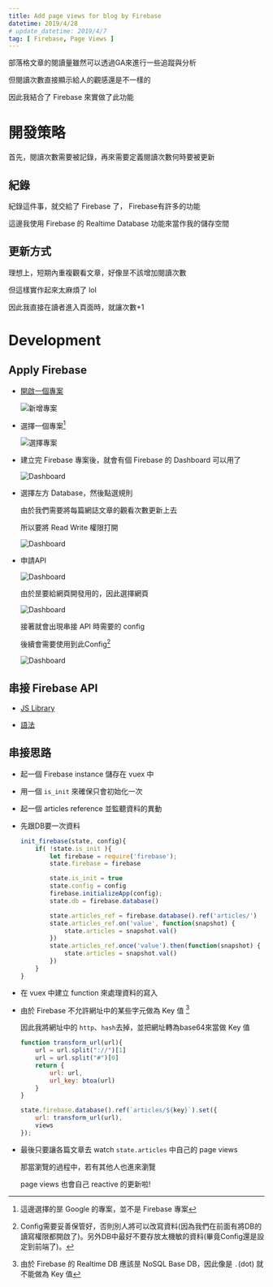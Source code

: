 ```yaml
---
title: Add page views for blog by Firebase
datetime: 2019/4/28
# update_datetime: 2019/4/7
tag: [ Firebase, Page Views ]
---
```


部落格文章的閱讀量雖然可以透過GA來進行一些追蹤與分析

但閱讀次數直接顯示給人的觀感還是不一樣的

因此我結合了 Firebase 來實做了此功能

# 開發策略

首先，閱讀次數需要被記錄，再來需要定義閱讀次數何時要被更新

## 紀錄

紀錄這件事，就交給了 Firebase 了， Firebase有許多的功能

這邊我使用 Firebase 的 Realtime Database 功能來當作我的儲存空間

## 更新方式

理想上，短期內重複觀看文章，好像昰不該增加閱讀次數

但這樣實作起來太麻煩了 lol

因此我直接在讀者進入頁面時，就讓次數+1

# Development

## Apply Firebase

* [開啟一個專案](https://console.firebase.google.com/)

  ![新增專案](/img/firebase/1.png)

* 選擇一個專案[^1]

  ![選擇專案](/img/firebase/2.png)

* 建立完 Firebase 專案後，就會有個 Firebase 的 Dashboard 可以用了

  ![Dashboard](/img/firebase/3.png)

* 選擇左方 Database，然後點選規則

  由於我們需要將每篇網誌文章的觀看次數更新上去

  所以要將 Read Write 權限打開

  ![Dashboard](/img/firebase/4.png)

* 申請API

  ![Dashboard](/img/firebase/5.png)

  由於昰要給網頁開發用的，因此選擇網頁

  ![Dashboard](/img/firebase/6.png)

  接著就會出現串接 API 時需要的 config

  後續會需要使用到此Config[^2]

  ![Dashboard](/img/firebase/7.png)

## 串接 Firebase API

* [JS Library](https://www.npmjs.com/package/firebase)

* [語法](https://firebase.google.com/docs/database/web/read-and-write)

## 串接思路

* 起一個 Firebase instance 儲存在 vuex 中

* 用一個 `is_init` 來確保只會初始化一次

* 起一個 articles reference 並監聽資料的異動

* 先跟DB要一次資料

    ```js
    init_firebase(state, config){
        if( !state.is_init ){
            let firebase = require('firebase');
            state.firebase = firebase

            state.is_init = true
            state.config = config
            firebase.initializeApp(config);
            state.db = firebase.database()    

            state.articles_ref = firebase.database().ref('articles/')
            state.articles_ref.on('value', function(snapshot) {
                state.articles = snapshot.val()
            })
            state.articles_ref.once('value').then(function(snapshot) {
                state.articles = snapshot.val()
            })
        }
    }
    ```
    
* 在 vuex 中建立 function 來處理資料的寫入

* 由於 Firebase 不允許網址中的某些字元做為 Key 值 [^3]

  因此我將網址中的 `http`、`hash`去掉，並把網址轉為base64來當做 Key 值

    ```js
    function transform_url(url){
        url = url.split("://")[1]
        url = url.split("#")[0]
        return {
            url: url, 
            url_key: btoa(url)
        }
    }

    state.firebase.database().ref(`articles/${key}`).set({
        url: transform_url(url),
        views
    });
    ```

* 最後只要讓各篇文章去 watch `state.articles` 中自己的 page views

  那當瀏覽的過程中，若有其他人也進來瀏覽
  
  page views 也會自己 reactive 的更新啦!


[^1]: 這邊選擇的昰 Google 的專案，並不是 Firebase 專案

[^2]: Config需要妥善保管好，否則別人將可以改寫資料(因為我們在前面有將DB的讀寫權限都開啟了)。另外DB中最好不要存放太機敏的資料(畢竟Config還是設定到前端了)。

[^3]: 由於 Firebase 的 Realtime DB 應該昰 NoSQL Base DB，因此像是 `.`(dot) 就不能做為 Key 值
